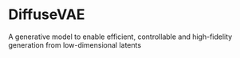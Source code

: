 # DiffuseVAE
A generative model to enable efficient, controllable and high-fidelity generation from low-dimensional latents
